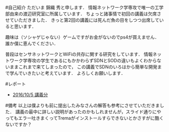 #自己紹介
ただいま
錦織 秀と申します．
情報ネットワーク学専攻で唯一の工学部由来の渡辺研究室に所属しています．
ちょっと諸事情で初回の講義は欠席させていただきました．
きっと第2回の講義には死んだ魚の目をしつつ出席していると思います．

趣味は（ソシャゲじゃない）ゲームですがお金がないのでps4が買えません．
誰か僕に恵んでください．

普段はセンサネットワークとWiFiの共存に関する研究をしています．
情報ネットワーク学専攻の学生であるにもかかわらずSDNとSODの違いもよくわからないままこれまで来てしまったので，
この講義でSDNのいろはから簡単な開発まで学んでいきたいと考えています．
よろしくお願いします．


#レポート
* [2016/10/5 講義分](https://github.com/handai-trema/hello-trema-Shu-NISHIKORI/blob/master/report_bye_switch.md "2016/10/5 講義分") 


#備考
以上は僕よりも前に提出したみなさんの解答も参考にさせていただきました．
講義の最中に詳しい説明があったのかもしれませんが，スライド通りにやってもエラー吐きまくってTremaがインストールすらできないとかさすがに酷くないですか？
